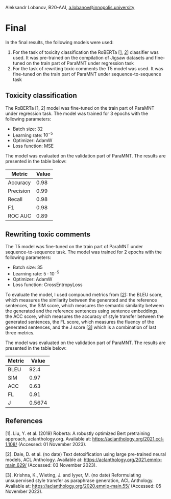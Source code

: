 Aleksandr Lobanov, B20-AAI, a.lobanov@innopolis.university

# Final

In the final results, the following models were used:

1. For the task of toxicity classification the RoBERTa [<a href="#user-content-1">1</a>, <a href="#user-content-2">2</a>] classifier was used. It was pre-trained on the compilation of Jigsaw datasets and fine-tuned on the train part of ParaMNT under regression task
2. For the task of rewriting toxic comments the T5 model was used. It was fine-tuned on the train part of ParaMNT under sequence-to-sequence task

## Toxicity classification

The RoBERTa [1, 2]  model was fine-tuned on the train part of ParaMNT under regression task. The model was trained for 3 epochs with the following parameters:

- Batch size: $32$
- Learning rate: $10^{-5}$
- Optimizer: AdamW
- Loss function: MSE


The model was evaluated on the validation part of ParaMNT. The results are presented in the table below:
<div align='center' style='min-width: 75%; font-size: 1.1em'>

| Metric | Value |
| --- | --- |
| Accuracy | 0.98 |
| Precision | 0.99 |
| Recall | 0.98 |
| F1 | 0.98 |
| ROC AUC | 0.89 |

</div>

## Rewriting toxic comments

The T5 model was fine-tuned on the train part of ParaMNT under sequence-to-sequence task. The model was trained for 2 epochs with the following parameters:

- Batch size: $35$
- Learning rate: $5\cdot10^{-5}$
- Optimizer: AdamW
- Loss function: CrossEntropyLoss

To evaluate the model, I used compound metrics from [<a href="#user-content-2">2</a>]: the BLEU score, which measures the similarity between the generated and the reference sentences, the SIM score, which measures the semantic similarity between the generated and the reference sentences using sentence embeddings, the ACC score, which measures the accuracy of style transfer between the generated sentences, the FL score, which measures the fluency of the generated sentences, and the J score [<a href="#user-content-3">3</a>] which is a combination of last three metrics.

The model was evaluated on the validation part of ParaMNT. The results are presented in the table below:
<div align='center' style='min-width: 75%; font-size: 1.1em'>

| Metric | Value |
| --- | --- |
| BLEU | 92.4 |
| SIM | 0.97 |
| ACC | 0.63 |
| FL | 0.91 |
| J | 0.5674 |

</div>

## References

<span id="1">[1]</span>. Liu, Y. et al. (2019) Roberta: A robustly optimized Bert pretraining approach, aclanthology.org. Available at: https://aclanthology.org/2021.ccl-1.108/ (Accessed: 01 November 2023). 

<span id="2">[2]</span>. Dale, D. et al. (no date) Text detoxification using large pre-trained neural models, ACL Anthology. Available at: https://aclanthology.org/2021.emnlp-main.629/ (Accessed: 03 November 2023). 

<span id="3">[3]</span>. Krishna, K., Wieting, J. and Iyyer, M. (no date) Reformulating unsupervised style transfer as paraphrase generation, ACL Anthology. Available at: https://aclanthology.org/2020.emnlp-main.55/ (Accessed: 05 November 2023). 
